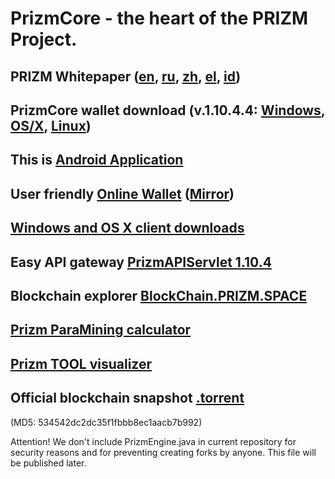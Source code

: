 # PrizmCore - the heart of the PRIZM Project.

## PRIZM Whitepaper ([en](http://tech.prizm.space/wp/prizm_wp_en.pdf?rnd=20200601), [ru](http://tech.prizm.space/wp/prizm_wp_ru.pdf?rnd=20200601), [zh](http://tech.prizm.space/wp/prizm_wp_zh.pdf?rnd=20200601), [el](http://tech.prizm.space/wp/prizm_wp_el.pdf?rnd=20200601), [id](http://tech.prizm.space/wp/prizm_wp_id.pdf?rnd=20200601))

## PrizmCore wallet download (v.1.10.4.4: [Windows](http://tech.prizm.space/files/prizm-dist-1.10.4.5-win.exe), [OS/X](http://tech.prizm.space/files/prizm-dist-1.10.4.5-mac.dmg), [Linux](http://tech.prizm.space/files/prizm-dist-1.10.4.5-linux.tgz))

## This is [Android Application](http://tech.prizm.space/files/prizm.apk)

## User friendly [Online Wallet](https://wallet.prizm.space/) ([Mirror](https://wallet.prizm-space.com/))

## [Windows and OS X client downloads](http://94.130.167.158/center/)

## Easy API gateway [PrizmAPIServlet 1.10.4](http://tech.prizm.space/files/prizm-api-1.10.4.tgz)

## Blockchain explorer [BlockChain.PRIZM.SPACE](http://blockchain.prizm.space/)

## [Prizm ParaMining calculator](https://paracalc.prizm.space/)

## [Prizm TOOL visualizer](https://tool.prizm.space/)

## Official blockchain snapshot [.torrent](http://tech.prizm.space/files/prizm_db_1250.torrent) 
(MD5: 534542dc2dc35f1fbbb8ec1aacb7b992)



Attention! We don't include PrizmEngine.java in current repository for security reasons and for preventing creating forks by anyone. This file will be published later.
